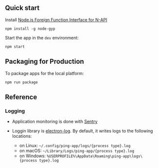 ## Quick start

Install [Node.js Foreign Function Interface for N-API](https://github.com/node-ffi-napi/node-ffi-napi)

```shell
npm install -g node-gyp
```

Start the app in the `dev` environment:

```shell
npm start
```

## Packaging for Production

To package apps for the local platform:

```shell
npm run package
```

## Reference

### Logging

- Application monitoring is done with [Sentry](https://sentry.io)
- Loggin library is [electron-log](https://github.com/megahertz/electron-log).
  By default, it writes logs to the following locations:

  - on Linux: `~/.config/ping-app/logs/{process type}.log`
  - on macOS: `~/Library/Logs/ping-app/{process type}.log`
  - on Windows: `%USERPROFILE%\AppData\Roaming\ping-app\logs\{process type}.log`
